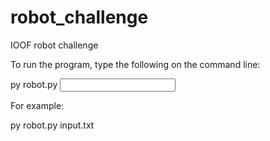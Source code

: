 # robot_challenge
IOOF robot challenge

To run the program, type the following on the command line:

py robot.py <input file name>

For example:

py robot.py input.txt
